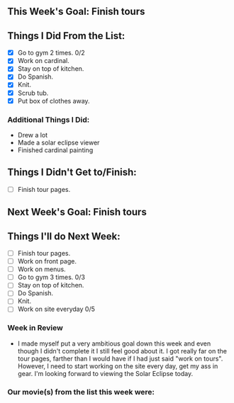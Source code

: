 ## This Week's Goal: Finish tours

## Things I Did From the List:

- [x] Go to gym 2 times. 0/2
- [x] Work on cardinal.
- [x] Stay on top of kitchen.
- [x] Do Spanish.
- [x] Knit.
- [x] Scrub tub.
- [x] Put box of clothes away.

### Additional Things I Did:

- Drew a lot
- Made a solar eclipse viewer
- Finished cardinal painting

## Things I Didn't Get to/Finish:

- [ ] Finish tour pages.

## Next Week's Goal: Finish tours

## Things I'll do Next Week:

- [ ] Finish tour pages.
- [ ] Work on front page.
- [ ] Work on menus.
- [ ] Go to gym 3 times. 0/3
- [ ] Stay on top of kitchen.
- [ ] Do Spanish.
- [ ] Knit.
- [ ] Work on site everyday 0/5

### Week in Review

- I made myself put a very ambitious goal down this week and even though I didn't complete it I still feel good about it. I got really far on the tour pages, farther than I would have if I had just said "work on tours". However, I need to start working on the site every day, get my ass in gear. I'm looking forward to viewing the Solar Eclipse today. 

### Our movie(s) from the list this week were: